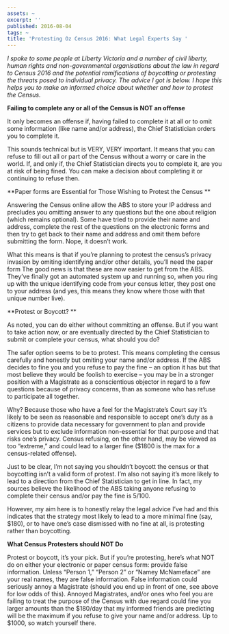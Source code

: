 ```yaml
---
assets: ~
excerpt: ''
published: 2016-08-04
tags: ~
title: 'Protesting Oz Census 2016: What Legal Experts Say '
---
```

*I spoke to some people at Liberty Victoria and a number of civil liberty, human rights and non-governmental organisations about the law in regard to Census 2016 and the potential ramifications of boycotting or protesting the threats posed to individual privacy. The advice I got is below. I hope this helps you to make an informed choice about whether and how to protest the Census.*

**Failing to complete any or all of the Census is NOT an offense**

It only becomes an offense if, having failed to complete it at all or to omit some information (like name and/or address), the Chief Statistician orders you to complete it. 

This sounds technical but is VERY, VERY important. It means that you can refuse to fill out all or part of the Census without a worry or care in the world. If, and only if, the Chief Statistician directs you to complete it, are you at risk of being fined. You can make a decision about completing it or continuing to refuse then. 

**Paper forms are Essential for Those Wishing to Protest the Census **

Answering the Census online allow the ABS to store your IP address and precludes you omitting answer to any questions but the one about religion (which remains optional). Some have tried to provide their name and address, complete the rest of the questions on the electronic forms and then try to get back to their name and address and omit them before submitting the form. Nope, it doesn’t work. 

What this means is that if you’re planning to protest the census’s privacy invasion by omiting identifying and/or other details, you’ll need the paper form The good news is that these are now easier to get from the ABS. They’ve finally got an automated system up and running so, when you ring up with the unique identifying code from your census letter, they post one to your address (and yes, this means they know where those with that unique number live). 

**Protest or Boycott? **

As noted, you can do either without committing an offense. But if you want to take action now, or are eventually directed by the Chief Statistician to submit or complete your census, what should you do? 

The safer option seems to be to protest. This means completing the census carefully and honestly but omiting your name and/or address. If the ABS decides to fine you and you refuse to pay the fine – an option it has but that most believe they would be foolish to exercise – you may be in a stronger position with a Magistrate as a conscientious objector in regard to a few questions because of privacy concerns, than as someone who has refuse to participate all together. 

Why? Because those who have a feel for the Magistrate’s Court say it’s likely to be seen as reasonable and responsible to accept one’s duty as a citizens to provide data necessary for government to plan and provide services but to exclude information non-essential for that purpose and that risks one’s privacy. Census refusing, on the other hand, may be viewed as too “extreme,” and could lead to a larger fine ($1800 is the max for a census-related offense). 

Just to be clear, I’m not saying you shouldn’t boycott the census or that boycotting isn’t a valid form of protest. I’m also not saying it’s more likely to lead to a direction from the Chief Statistician to get in line. In fact, my sources believe the likelihood of the ABS taking anyone refusing to complete their census and/or pay the fine is 5/100. 

However, my aim here is to honestly relay the legal advice I’ve had and this indicates that the strategy most likely to lead to a more minimal fine (say, $180), or to have one’s case dismissed with no fine at all, is protesting rather than boycotting. 

**What Census Protesters should NOT Do**

Protest or boycott, it’s your pick. But if you’re protesting, here’s what NOT do on either your electronic or paper census form: provide false information. Unless “Person 1,” “Person 2” or “Namey McNameface” are your real names, they are false information. False information could seriously annoy a Magistrate (should you end up in front of one, see above for low odds of this). Annoyed Magistrates, and/or ones who feel you are failing to treat the purpose of the Census with due regard could fine you larger amounts than the $180/day that my informed friends are predicting will be the maximum if you refuse to give your name and/or address. Up to $1000, so watch yourself there. 